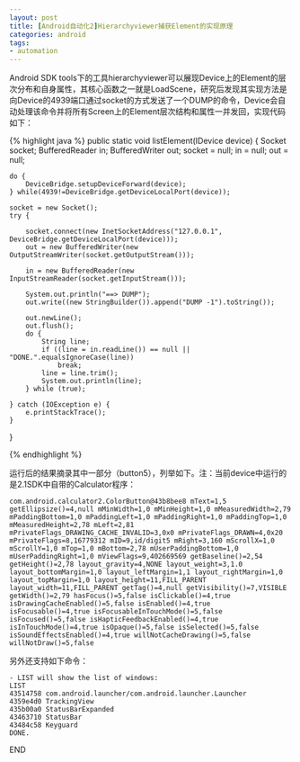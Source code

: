 ```yaml
---
layout: post
title: [Android自动化2]Hierarchyviewer捕获Element的实现原理
categories: android
tags: 
- automation
---
```


Android SDK tools下的工具hierarchyviewer可以展现Device上的Element的层次分布和自身属性，其核心函数之一就是LoadScene，研究后发现其实现方法是向Device的4939端口通过socket的方式发送了一个DUMP的命令，Device会自动处理该命令并将所有Screen上的Element层次结构和属性一并发回，实现代码如下：

{% highlight java %}
public static void listElement(IDevice device) {
    Socket socket;
    BufferedReader in;
    BufferedWriter out;
    socket = null;
    in = null;
    out = null;
   
    do {
        DeviceBridge.setupDeviceForward(device);
    } while(4939!=DeviceBridge.getDeviceLocalPort(device));
   
    socket = new Socket();
    try {

        socket.connect(new InetSocketAddress("127.0.0.1", DeviceBridge.getDeviceLocalPort(device)));
        out = new BufferedWriter(new OutputStreamWriter(socket.getOutputStream()));
         
        in = new BufferedReader(new InputStreamReader(socket.getInputStream()));
                   
        System.out.println("==> DUMP");
        out.write((new StringBuilder()).append("DUMP -1").toString());
                   
        out.newLine();
        out.flush();
        do {
            String line;
            if ((line = in.readLine()) == null || "DONE.".equalsIgnoreCase(line))
                break;
            line = line.trim();
            System.out.println(line);
        } while (true);

    } catch (IOException e) {
        e.printStackTrace();
    }
}

{% endhighlight %}

运行后的结果摘录其中一部分（button5），列举如下。注：当前device中运行的是2.1SDK中自带的Calculator程序：

    com.android.calculator2.ColorButton@43b8bee8 mText=1,5 getEllipsize()=4,null mMinWidth=1,0 mMinHeight=1,0 mMeasuredWidth=2,79 mPaddingBottom=1,0 mPaddingLeft=1,0 mPaddingRight=1,0 mPaddingTop=1,0 mMeasuredHeight=2,78 mLeft=2,81 mPrivateFlags_DRAWING_CACHE_INVALID=3,0x0 mPrivateFlags_DRAWN=4,0x20 mPrivateFlags=8,16779312 mID=9,id/digit5 mRight=3,160 mScrollX=1,0 mScrollY=1,0 mTop=1,0 mBottom=2,78 mUserPaddingBottom=1,0 mUserPaddingRight=1,0 mViewFlags=9,402669569 getBaseline()=2,54 getHeight()=2,78 layout_gravity=4,NONE layout_weight=3,1.0 layout_bottomMargin=1,0 layout_leftMargin=1,1 layout_rightMargin=1,0 layout_topMargin=1,0 layout_height=11,FILL_PARENT layout_width=11,FILL_PARENT getTag()=4,null getVisibility()=7,VISIBLE getWidth()=2,79 hasFocus()=5,false isClickable()=4,true isDrawingCacheEnabled()=5,false isEnabled()=4,true isFocusable()=4,true isFocusableInTouchMode()=5,false isFocused()=5,false isHapticFeedbackEnabled()=4,true isInTouchMode()=4,true isOpaque()=5,false isSelected()=5,false isSoundEffectsEnabled()=4,true willNotCacheDrawing()=5,false willNotDraw()=5,false

另外还支持如下命令：

    - LIST will show the list of windows:
    LIST
    43514758 com.android.launcher/com.android.launcher.Launcher
    4359e4d0 TrackingView
    435b00a0 StatusBarExpanded
    43463710 StatusBar
    43484c58 Keyguard
    DONE.

END